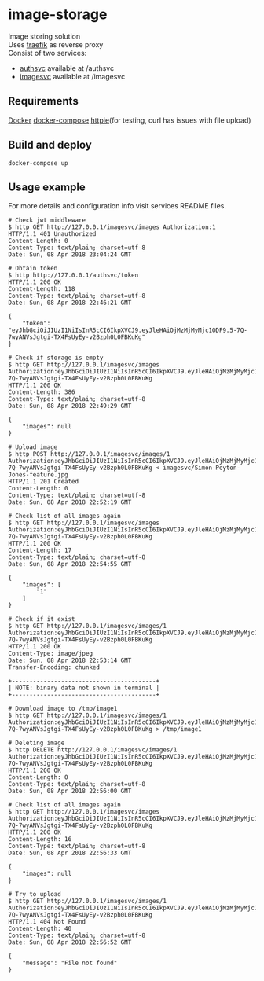 # image-storage
Image storing solution  
Uses [traefik](https://traefik.io/) as reverse proxy  
Consist of two services:
* [authsvc](https://github.com/anpryl/image-storage/tree/master/authsvc) available at /authsvc
* [imagesvc](https://github.com/anpryl/image-storage/tree/master/imagesvc) available at /imagesvc

## Requirements
[Docker](https://docs.docker.com/install)
[docker-compose](https://docs.docker.com/compose/install)
[httpie](https://httpie.org/)(for testing, curl has issues with file upload)

## Build and deploy
```
docker-compose up
```

## Usage example

For more details and configuration info visit services README files.

```
# Check jwt middleware
$ http GET http://127.0.0.1/imagesvc/images Authorization:1
HTTP/1.1 401 Unauthorized
Content-Length: 0
Content-Type: text/plain; charset=utf-8
Date: Sun, 08 Apr 2018 23:04:24 GMT

# Obtain token
$ http http://127.0.0.1/authsvc/token
HTTP/1.1 200 OK
Content-Length: 118
Content-Type: text/plain; charset=utf-8
Date: Sun, 08 Apr 2018 22:46:21 GMT

{
    "token": "eyJhbGciOiJIUzI1NiIsInR5cCI6IkpXVCJ9.eyJleHAiOjMzMjMyMjc1ODF9.5-7Q-7wyANVsJgtgi-TX4FsUyEy-v2Bzph0L0FBKuKg"
}

# Check if storage is empty
$ http GET http://127.0.0.1/imagesvc/images Authorization:eyJhbGciOiJIUzI1NiIsInR5cCI6IkpXVCJ9.eyJleHAiOjMzMjMyMjc1ODF9.5-7Q-7wyANVsJgtgi-TX4FsUyEy-v2Bzph0L0FBKuKg
HTTP/1.1 200 OK
Content-Length: 386
Content-Type: text/plain; charset=utf-8
Date: Sun, 08 Apr 2018 22:49:29 GMT

{
    "images": null
}

# Upload image
$ http POST http://127.0.0.1/imagesvc/images/1 Authorization:eyJhbGciOiJIUzI1NiIsInR5cCI6IkpXVCJ9.eyJleHAiOjMzMjMyMjc1ODF9.5-7Q-7wyANVsJgtgi-TX4FsUyEy-v2Bzph0L0FBKuKg < imagesvc/Simon-Peyton-Jones-feature.jpg
HTTP/1.1 201 Created
Content-Length: 0
Content-Type: text/plain; charset=utf-8
Date: Sun, 08 Apr 2018 22:52:19 GMT

# Check list of all images again
$ http GET http://127.0.0.1/imagesvc/images Authorization:eyJhbGciOiJIUzI1NiIsInR5cCI6IkpXVCJ9.eyJleHAiOjMzMjMyMjc1ODF9.5-7Q-7wyANVsJgtgi-TX4FsUyEy-v2Bzph0L0FBKuKg
HTTP/1.1 200 OK
Content-Length: 17
Content-Type: text/plain; charset=utf-8
Date: Sun, 08 Apr 2018 22:54:55 GMT

{
    "images": [
        "1"
    ]
}

# Check if it exist
$ http GET http://127.0.0.1/imagesvc/images/1 Authorization:eyJhbGciOiJIUzI1NiIsInR5cCI6IkpXVCJ9.eyJleHAiOjMzMjMyMjc1ODF9.5-7Q-7wyANVsJgtgi-TX4FsUyEy-v2Bzph0L0FBKuKg
HTTP/1.1 200 OK
Content-Type: image/jpeg
Date: Sun, 08 Apr 2018 22:53:14 GMT
Transfer-Encoding: chunked

+-----------------------------------------+
| NOTE: binary data not shown in terminal |
+-----------------------------------------+

# Download image to /tmp/image1
$ http GET http://127.0.0.1/imagesvc/images/1 Authorization:eyJhbGciOiJIUzI1NiIsInR5cCI6IkpXVCJ9.eyJleHAiOjMzMjMyMjc1ODF9.5-7Q-7wyANVsJgtgi-TX4FsUyEy-v2Bzph0L0FBKuKg > /tmp/image1

# Deleting image
$ http DELETE http://127.0.0.1/imagesvc/images/1 Authorization:eyJhbGciOiJIUzI1NiIsInR5cCI6IkpXVCJ9.eyJleHAiOjMzMjMyMjc1ODF9.5-7Q-7wyANVsJgtgi-TX4FsUyEy-v2Bzph0L0FBKuKg
HTTP/1.1 200 OK
Content-Length: 0
Content-Type: text/plain; charset=utf-8
Date: Sun, 08 Apr 2018 22:56:00 GMT

# Check list of all images again
$ http GET http://127.0.0.1/imagesvc/images Authorization:eyJhbGciOiJIUzI1NiIsInR5cCI6IkpXVCJ9.eyJleHAiOjMzMjMyMjc1ODF9.5-7Q-7wyANVsJgtgi-TX4FsUyEy-v2Bzph0L0FBKuKg
HTTP/1.1 200 OK
Content-Length: 16
Content-Type: text/plain; charset=utf-8
Date: Sun, 08 Apr 2018 22:56:33 GMT

{
    "images": null
}

# Try to upload
$ http GET http://127.0.0.1/imagesvc/images/1 Authorization:eyJhbGciOiJIUzI1NiIsInR5cCI6IkpXVCJ9.eyJleHAiOjMzMjMyMjc1ODF9.5-7Q-7wyANVsJgtgi-TX4FsUyEy-v2Bzph0L0FBKuKg
HTTP/1.1 404 Not Found
Content-Length: 40
Content-Type: text/plain; charset=utf-8
Date: Sun, 08 Apr 2018 22:56:52 GMT

{
    "message": "File not found"
}
```

